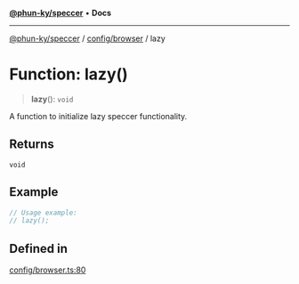 [**@phun-ky/speccer**](../../../README.md) • **Docs**

***

[@phun-ky/speccer](../../../README.md) / [config/browser](../README.md) / lazy

# Function: lazy()

> **lazy**(): `void`

A function to initialize lazy speccer functionality.

## Returns

`void`

## Example

```ts
// Usage example:
// lazy();
```

## Defined in

[config/browser.ts:80](https://github.com/phun-ky/speccer/blob/main/src/config/browser.ts#L80)
